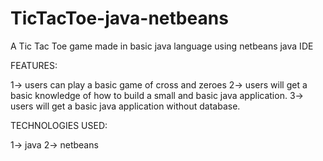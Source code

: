 # TicTacToe-java-netbeans
A Tic Tac Toe game made in basic java language using netbeans java IDE

FEATURES:

1-> users can play a basic game of cross and zeroes
2-> users will get a basic knowledge of how to build a small and basic java application.
3-> users will get a basic java application without database.

TECHNOLOGIES USED:

1-> java 
2-> netbeans 
